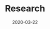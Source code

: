 ---
title: Research
url: "/research"
date: 2020-03-22
description: An overview of my research experience
headerTransparent: true
layout: custom
sections:


- template: hero
  options:
    paddingTop: false
    paddingBottom: false
    borderTop: false
    borderBottom: false
    theme: primary
    classes: "my-custom-class another-custom-class"
  alignHorizontal: left
  alignVertical: middle
  height: 700px
  headings:
    heading: How can astronomy make the most of our data?
    subHeading: 
    text: 'I work with a range of techniques to process and analyse our huge 21st century datasets.'
  background:
    backgroundImage: "/images/content/research/gaia.jpg"
    opacity: 1
    monotone: false
  image:
    image: ''
    shadow: false
    border: false
    
    
- template: info
  heading: Detecting star clusters with Gaia
  options:
    paddingTop: true
    paddingBottom: true
    borderTop: false
    borderBottom: false
    theme: base
    classes: ""
  align: left
  description: TODO
  image: "/images/content/ngc_265.jpg"
  
  
- template: info
  heading: Classification & validation of star clusters
  options:
    theme: base-offset
  align: right
  description: TODO
  image: https://source.unsplash.com/OfwiURcZwYw/800x600
  buttons:
  - button: 
    text: Features
    external: false
    url: "/features"
  - button: 
    text: Blog
    external: false
    url: "/posts"
    theme: base-text
    

- template: info
  heading: Bayesian open cluster parameters
  options:
    paddingTop: true
    paddingBottom: true
    borderTop: false
    borderBottom: false
    theme: base
    classes: ""
  align: left
  description: TODO
  image: https://source.unsplash.com/qtYhAQnIwSE/800x600y
  

- template: cta
  options:
    paddingTop: false
    paddingBottom: false
    theme: primary
  heading: Publications
  description: 
  buttons:
  - button: 
    url: https://ui.adsabs.harvard.edu/search/q=orcid%3A0000-0002-5555-8058&sort=date+desc
    text: View my publications on ADS
    external: true
    theme: primary-offset
    
    
- template: grid
  options:
    theme: base
  heading: Other research
  text: Here's a selection of other things I've worked on.
  contentType: research_other
  sortBy: weight
  align: left
  limit: 4
  columns: 6
  columnsMobile: 12
  card:
    partial: card
    shadow: false
    border: false
    padding: true
    showTitle: true
    showDescription: true
    showDate: false
    showThumbnail: true
    showThumbnailLink: true
---